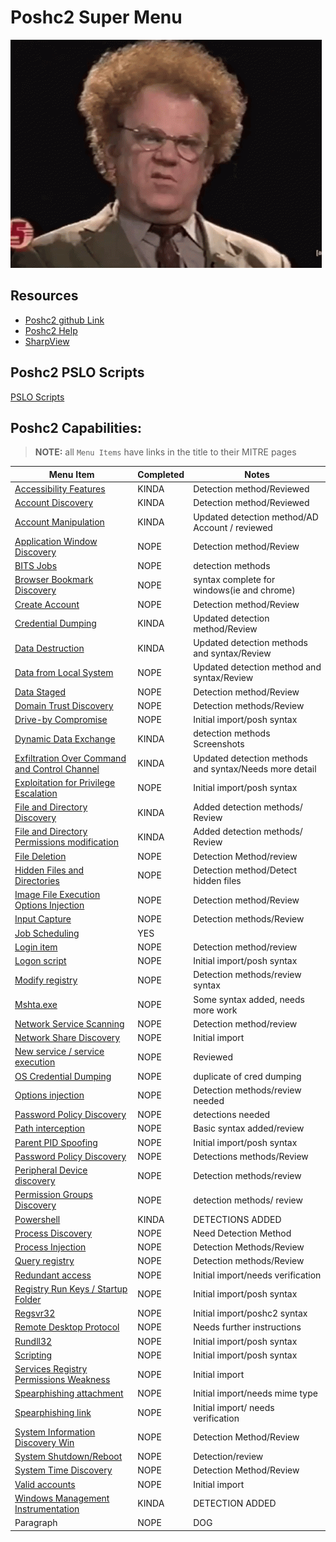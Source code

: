 # Poshc2 Super Menu 

![confusion](../Resources/gifs/confused-no.gif)


## Resources
- [Poshc2 github Link](https://github.com/nettitude/PoshC2)  
- [Poshc2 Help](poshC2_help_v8.md)
- [SharpView](https://github.com/tevora-threat/SharpView)

## Poshc2 PSLO Scripts

[PSLO Scripts](Poshc2/pslo_scripts/README.md)

## Poshc2 Capabilities:
> **NOTE:** all `Menu Items` have links in the title to their MITRE pages  

| Menu Item                                                                       | Completed | Notes                                    |
|---------------------------------------------------------------------------------|-----------|------------------------------------------|
| [Accessibility Features](instructions/Accessibility_features.md)                | KINDA      | Detection method/Reviewed                                      |
| [Account Discovery](instructions/Account_Discovery.md)                          | KINDA      | Detection method/Reviewed                               |
| [Account Manipulation](instructions/Account_manipulation.md)                    | KINDA      | Updated detection method/AD Account / reviewed                                     |
| [Application Window Discovery](instructions/Application_windows_discorvery.md)  | NOPE      | Detection method/Review                                      |
| [BITS Jobs](instructions/BITS_Jobs.md)                                          | NOPE      | detection methods                        |
| [Browser Bookmark Discovery](instructions/Browser_bookmark_discovery.md)        | NOPE      | syntax complete for windows(ie and chrome)                                      |
| [Create Account](instructions/Create_account.md)                                | NOPE      | Detection method/Review                                      |
| [Credential Dumping](instructions/Credential_Dumping.md)                        | KINDA      | Updated detection method/Review                                      |
| [Data Destruction](instructions/Data_destruction.md)                            | KINDA      | Updated detection methods and syntax/Review                                      |
| [Data from Local System](instructions/Data_from_local_system.md)                | NOPE      | Updated detection method and syntax/Review                                      |
| [Data Staged](instructions/Data_Staged.md)                                      | NOPE      | Detection method/Review                                      |
| [Domain Trust Discovery](/Poshc2/instructions/Domain_Trust_Discovery.md)        | NOPE      | Detection methods/Review                                      |
| [Drive-by Compromise](/Poshc2/instructions/Drive-by_compromise.md)              | NOPE      | Initial import/posh syntax                                      |
| [Dynamic Data Exchange](instructions/Dynamic_Data_Exchange.md)                  | KINDA     | detection methods Screenshots            |
| [Exfiltration Over Command and Control Channel](instructions/Exfiltration_over_command_and_control_channel.md)| KINDA      | Updated detection methods and syntax/Needs more detail                                      |
| [Exploitation for Privilege Escalation](instructions/Exploitation_for_privilege_escalation.md) | NOPE      | Initial import/posh syntax                                      |
| [File and Directory Discovery](instructions/FIle_and_directory_discovery.md)    | KINDA      | Added detection methods/ Review                                      |
| [File and Directory Permissions modification](instructions/File_And_Directory_Permissions_Modification.md)    | KINDA      | Added detection methods/ Review                                      |
| [File Deletion](instructions/File_deletion.md)                                  | NOPE      | Detection Method/review                                      |
| [Hidden Files and Directories](instructions/Hidden_files_and_directories.md)    | NOPE      | Detection method/Detect hidden files                          |
| [Image File Execution Options Injection](/Poshc2/instructions/Image_file_execution_options_injection.md)| NOPE      | Detection method/Review
| [Input Capture](/Poshc2/instructions/Input_capture.md)                          | NOPE      | Detection methods/Review
| [Job Scheduling](instructions/Job_Scheduling.md)                                | YES       |                                       |
| [Login item](instructions/Login_item.md)                                        | NOPE      | Detection method/review                           |
| [Logon script](instructions/Logon_Scripts.md)                                   | NOPE      | Initial import/posh syntax         |
| [Modify registry](instructions/Modify_registry.md)                              | NOPE      | Detection methods/review syntax                                      |
| [Mshta.exe](instructions/MSHTA.MD)                                              | NOPE      | Some syntax added, needs more work        |
| [Network Service Scanning](/Poshc2/instructions/Network_Service_scanning.md)    | NOPE      | Detection method/review   |
| [Network Share Discovery](instructions/Network_share_discovery.md)              | NOPE      | Initial import                                      |
| [New service / service execution](instructions/New_Service_Server_Execution.md) | NOPE      | Reviewed                           |
| [OS Credential Dumping](instructions/Credential_Dumping.md)                     | NOPE      | duplicate of cred dumping                                     |
| [Options injection](instructions/Options_injection.md)                          | NOPE      | Detection methods/review needed |
| [Password Policy Discovery](instructions/Password_policy_discovery.md)          | NOPE      |  detections needed                                      |
| [Path interception](instructions/Path_Interception.md)                          | NOPE      | Basic syntax added/review                                    |
| [Parent PID Spoofing](instructions/Parent_PID_spoofing.md)                      | NOPE      | Initial import/posh syntax                                      |
| [Password Policy Discovery](/Poshc2/instructions/Password_policy_discovery.md)  | NOPE      | Detections methods/Review                                      |
| [Peripheral Device discovery](instructions/Peripheral_Device_Discovery.md)      | NOPE      | Detection methods/review        |
| [Permission Groups Discovery](/Poshc2/instructions/Permission_groups_discovery.md)| NOPE      | detection methods/ review          |
| [Powershell](instructions/PowerShell.md)                                        | KINDA      | DETECTIONS ADDED                                      |
| [Process Discovery](instructions/Process_Discovery.md)                          | NOPE      | Need Detection Method                    |
| [Process Injection](instructions/Process_injection.md)                          | NOPE      | Detection Methods/Review                                      |
| [Query registry](instructions/Query_Registry.md)                                | NOPE      | Detection methods/Review                                     |
| [Redundant access](instructions/Reduntant_access.md)                            | NOPE      | Initial import/needs verification                                      |
| [Registry Run Keys / Startup Folder](instructions/Registry_run_keys_startup_folder.md)| NOPE      | Initial import/posh syntax                                      |
| [Regsvr32](/Poshc2/instructions/Regsvr32.md)                                    | NOPE      | Initial import/poshc2 syntax                                      |
| [Remote Desktop Protocol](instructions/Remote_desktop_protocol.md)              | NOPE      | Needs further instructions                                      |
| [Rundll32](instructions/Rundll32.md)                                            | NOPE      | Initial import/posh syntax                                      |
| [Scripting](instructions/Scripting.md)                                          | NOPE      | Initial import/posh syntax                                      |
| [Services Registry Permissions Weakness](Poshc2/instructions/Service_registry_permissions_weakness.md)| NOPE      | Initial import                                      |
| [Spearphishing attachment](instructions/Spearfishing_attachment.md)             | NOPE      | Initial import/needs mime type           |
| [Spearphishing link](instructions/Spearfishing_Link.md)                         | NOPE      | Initial import/ needs verification       |
| [System Information Discovery Win](/Poshc2/instructions/System_Information%20_Discovery_Win.md)| NOPE      | Detection Method/Review
| [System Shutdown/Reboot](instructions/System_shutdown_reboot.md)                | NOPE      | Detection/review                                      |
| [System Time Discovery](instructions/System_time_discovery.md)                  | NOPE      | Detection Method/Review |
| [Valid accounts](instructions/Valid_accounts.md)                                | NOPE      | Initial import                                      |
| [Windows Management Instrumentation](instructions/Windows_Managment_Instrumentation.md)| KINDA      | DETECTION ADDED                                      |
| Paragraph                                                                       | NOPE      | DOG                                      |
